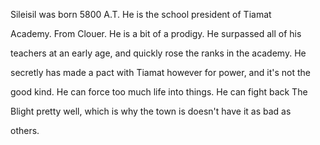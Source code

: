 Sileisil was born 5800 A.T. He is the school president of Tiamat

Academy. From Clouer. He is a bit of a prodigy. He surpassed all of his

teachers at an early age, and quickly rose the ranks in the academy. He

secretly has made a pact with Tiamat however for power, and it's not the

good kind. He can force too much life into things. He can fight back The

Blight pretty well, which is why the town is doesn't have it as bad as

others.

